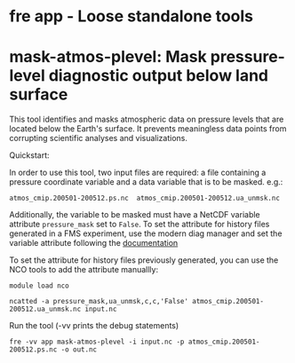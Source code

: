 # fre app - Loose standalone tools

# mask-atmos-plevel: Mask pressure-level diagnostic output below land surface

This tool identifies and masks atmospheric data on pressure levels that are located below
the Earth's surface. It prevents meaningless data points from corrupting
scientific analyses and visualizations.

Quickstart:

In order to use this tool, two input files are required: a file containing
a pressure coordinate variable and a data variable that is to be masked. e.g.:

```
atmos_cmip.200501-200512.ps.nc  atmos_cmip.200501-200512.ua_unmsk.nc
```

Additionally, the variable to be masked must have a NetCDF variable attribute `pressure_mask` set to `False`.
To set the attribute for history files generated in a FMS experiment,
use the modern diag manager and set the variable attribute
following the [documentation](https://noaa-gfdl.github.io/FMS/md_diag_manager_diag_yaml_format.html)

To set the attribute for history files previously generated, you can use the NCO tools to add
the attribute manuallly:
```
module load nco

ncatted -a pressure_mask,ua_unmsk,c,c,'False' atmos_cmip.200501-200512.ua_unmsk.nc input.nc
```

Run the tool (-vv prints the debug statements)

```
fre -vv app mask-atmos-plevel -i input.nc -p atmos_cmip.200501-200512.ps.nc -o out.nc
```
